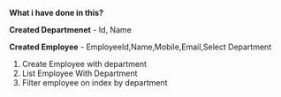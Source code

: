 **What i have done in this?**

**Created Departmenet** - 
Id, Name

**Created Employee** - 
EmployeeId,Name,Mobile,Email,Select Department

1. Create Employee with department 
2. List Employee With Department
3. Filter employee on index by department
